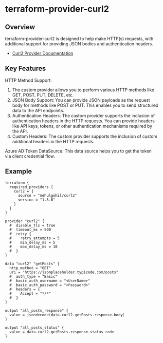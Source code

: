 # terraform-provider-curl2

## Overview
terraform-provider-curl2 is designed to help make HTTP(s) requests,
with additional support for providing JSON bodies and authentication headers.

* [Curl2 Provider Documentation](https://registry.terraform.io/providers/mehulgohil/curl2/latest/docs)

## Key Features
HTTP Method Support:
1. The custom provider allows you to perform various HTTP methods like GET, POST, PUT, DELETE, etc.
2. JSON Body Support: You can provide JSON payloads as the request body for methods like POST or PUT.
This enables you to send structured data to the API endpoints.
3. Authentication Headers: The custom provider supports the inclusion of authentication headers in the HTTP requests.
You can provide headers like API keys, tokens, or other authentication mechanisms required by the API.
4. Custom Headers: The custom provider supports the inclusion of custom additional headers in the HTTP requests.

Azure AD Token DataSource:
This data source helps you to get the token via client credential flow.

## Example

```hcl
terraform {
  required_providers {
    curl2 = {
      source = "mehulgohil/curl2"
      version = "1.5.0"
    }
  }
}

provider "curl2" {
  #  disable_tls = true
  #  timeout_ms = 500
  #  retry {
  #    retry_attempts = 5
  #    min_delay_ms = 5
  #    max_delay_ms = 10
  #  }
}

data "curl2" "getPosts" {
  http_method = "GET"
  uri = "https://jsonplaceholder.typicode.com/posts"
  #  auth_type = "Basic"
  #  basic_auth_username = "<UserName>"
  #  basic_auth_password = "<Password>"
  #  headers = {
  #    Accept = "*/*"
  #  }
}

output "all_posts_response" {
  value = jsondecode(data.curl2.getPosts.response.body)
}

output "all_posts_status" {
  value = data.curl2.getPosts.response.status_code
}
```



